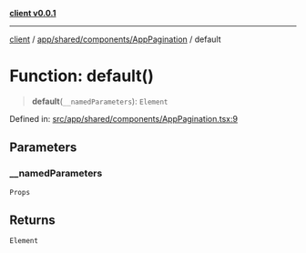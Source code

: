 [**client v0.0.1**](../../../../../README.md)

***

[client](../../../../../README.md) / [app/shared/components/AppPagination](../README.md) / default

# Function: default()

> **default**(`__namedParameters`): `Element`

Defined in: [src/app/shared/components/AppPagination.tsx:9](https://github.com/petelc/WMS/blob/0ba5e61a5ede3de744df1a5839724fa19a2a534f/client/src/app/shared/components/AppPagination.tsx#L9)

## Parameters

### \_\_namedParameters

`Props`

## Returns

`Element`
